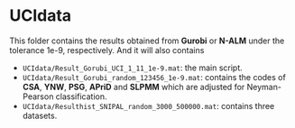 # UCIdata
This folder contains the results obtained from **Gurobi** or **N-ALM** under the tolerance 1e-9, respectively. And it will also contains 

- `UCIdata/Result_Gorubi_UCI_1_11_1e-9.mat`: the main script.
- `UCIdata/Result_Gorubi_random_123456_1e-9.mat`: contains the codes of **CSA**, **YNW**, **PSG**, **APriD** and **SLPMM** which are adjusted for Neyman-Pearson classification.
- `UCIdata/Resulthist_SNIPAL_random_3000_500000.mat`: contains three datasets.

